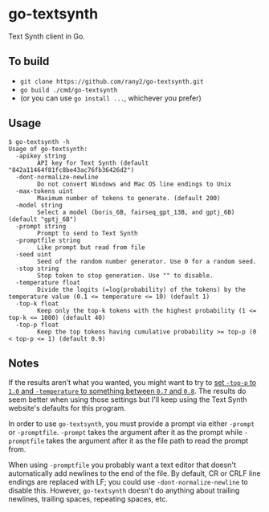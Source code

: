 # go-textsynth

Text Synth client in Go.

## To build

* `git clone https://github.com/rany2/go-textsynth.git`
* `go build ./cmd/go-textsynth`
* (or you can use `go install ...`, whichever you prefer)

## Usage

```
$ go-textsynth -h 
Usage of go-textsynth:
  -apikey string
    	API key for Text Synth (default "842a11464f81fc8be43ac76fb36426d2")
  -dont-normalize-newline
    	Do not convert Windows and Mac OS line endings to Unix
  -max-tokens uint
    	Maximum number of tokens to generate. (default 200)
  -model string
    	Select a model (boris_6B, fairseq_gpt_13B, and gptj_6B) (default "gptj_6B")
  -prompt string
    	Prompt to send to Text Synth
  -promptfile string
    	Like prompt but read from file
  -seed uint
    	Seed of the random number generator. Use 0 for a random seed.
  -stop string
    	Stop token to stop generation. Use "" to disable.
  -temperature float
    	Divide the logits (=log(probability) of the tokens) by the temperature value (0.1 <= temperature <= 10) (default 1)
  -top-k float
    	Keep only the top-k tokens with the highest probability (1 <= top-k <= 1000) (default 40)
  -top-p float
    	Keep the top tokens having cumulative probability >= top-p (0 < top-p <= 1) (default 0.9)
```

## Notes

If the results aren't what you wanted, you might want to try to
[set `-top-p` to `1.0` and `-temperature` to something between
`0.7` and `0.8`](https://news.ycombinator.com/item?id=27727257).
The results do seem better when using those settings but I'll keep
using the Text Synth website's defaults for this program.

In order to use `go-textsynth`, you must provide a prompt via
either `-prompt` or `-promptfile`. `-prompt` takes the argument
after it as the prompt while `-promptfile` takes the argument
after it as the file path to read the prompt from.

When using `-promptfile` you probably want a text editor that
doesn't automatically add newlines to the end of the file.
By default, CR or CRLF line endings are replaced with LF; you
could use `-dont-normalize-newline` to disable this. However,
`go-textsynth` doesn't do anything about trailing newlines,
trailing spaces, repeating spaces, etc.
